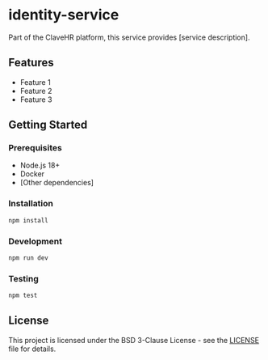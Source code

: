 # identity-service

Part of the ClaveHR platform, this service provides [service description].

## Features

- Feature 1
- Feature 2
- Feature 3

## Getting Started

### Prerequisites

- Node.js 18+
- Docker
- [Other dependencies]

### Installation

```bash
npm install
```

### Development

```bash
npm run dev
```

### Testing

```bash
npm test
```

## License

This project is licensed under the BSD 3-Clause License - see the [LICENSE](LICENSE) file for details.

